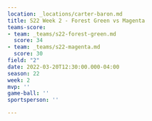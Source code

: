 ```yaml
---
location: _locations/carter-baron.md
title: S22 Week 2 - Forest Green vs Magenta
teams-score:
- team: _teams/s22-forest-green.md
  score: 34
- team: _teams/s22-magenta.md
  score: 30
field: "2"
date: 2022-03-20T12:30:00.000-04:00
season: 22
week: 2
mvp: ''
game-ball: ''
sportsperson: ''

---
```

